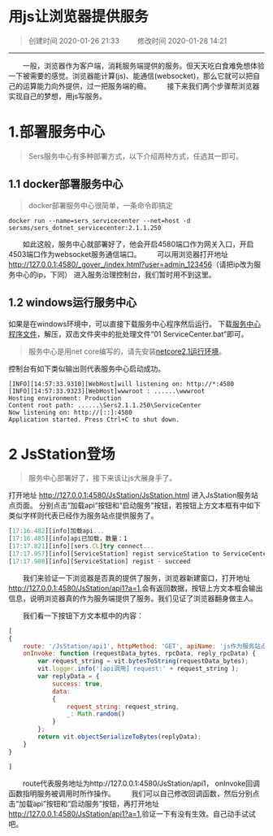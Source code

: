# 用js让浏览器提供服务
>创建时间 2020-01-26 21:33 &emsp;&emsp; 修改时间 2020-01-28 14:21

---


&emsp;&emsp;一般，浏览器作为客户端，消耗服务端提供的服务。但天天吃白食难免想体验一下被需要的感觉。浏览器能计算(js)、能通信(websocket)，那么它就可以把自己的运算能力向外提供，过一把服务端的瘾。
&emsp;&emsp;接下来我们两个步骤帮浏览器实现自己的梦想，用js写服务。


# 1.部署服务中心
>Sers服务中心有多种部署方式，以下介绍两种方式，任选其一即可。

## 1.1 docker部署服务中心
>docker部署服务中心很简单，一条命令即搞定

```shell
docker run --name=sers_servicecenter --net=host -d sersms/sers_dotnet_servicecenter:2.1.1.250
```

&emsp;&emsp;如此这般，服务中心就部署好了，他会开启4580端口作为网关入口，开启4503端口作为websocket服务通信端口。
&emsp;&emsp;可以用浏览器打开地址 <http://127.0.0.1:4580/_gover_/index.html?user=admin_123456>（请把ip改为服务中心的ip，下同） 进入服务治理控制台，我们暂时用不到这里。


## 1.2 windows运行服务中心
如果是在windows环境中，可以直接下载服务中心程序然后运行。
下载[服务中心程序文件](https://sersms.github.io/file/Sers/Sers2.1.1.250/SersPublish2.1.1.250.zip)，解压，双击文件夹中的批处理文件“01 ServiceCenter.bat”即可。
>服务中心是用net core编写的，请先安装[netcore2.1运行环境](https://sersms.github.io/?md/解析Sers微服务/0.1windows安装netcore2.1运行环境.md)。

控制台有如下类似输出则代表服务中心启动成功。
```
[INFO][14:57:33.9310][WebHost]will listening on: http://*:4580
[INFO][14:57:33.9323][WebHost]wwwroot : ......\wwwroot
Hosting environment: Production
Content root path: ......\Sers2.1.1.250\ServiceCenter
Now listening on: http://[::]:4580
Application started. Press Ctrl+C to shut down.
```


# 2 JsStation登场
>服务中心部署好了，接下来该让js大展身手了。

打开地址 <http://127.0.0.1:4580/JsStation/JsStation.html> 进入JsStation服务站点页面。
分别点击“加载api”按钮和“启动服务”按钮，若按钮上方文本框有中如下类似字样则代表已经作为服务站点提供服务了。

```javascript
[17:16.482][info]加载api...
[17:16.485][info]api已加载，数量：1
[17:17.821][info][sers.CL]try connect...
[17:17.957][info][ServiceStation] regist serviceStation to ServiceCenter...
[17:17.980][info][ServiceStation] regist - succeed
```
&emsp;&emsp;我们来验证一下浏览器是否真的提供了服务，浏览器新建窗口，打开地址 <http://127.0.0.1:4580/JsStation/api1?a=1>,会有返回数据，按钮上方文本框会输出信息，说明浏览器真的作为服务端提供了服务。我们见证了浏览器翻身做主人。
 
&emsp;&emsp;我们看一下按钮下方文本框中的内容：
```javascript
[
{
    route: '/JsStation/api1', httpMethod: 'GET', apiName: 'js作为服务站点',
    onInvoke: function (requestData_bytes, rpcData, reply_rpcData) {
        var request_string = vit.bytesToString(requestData_bytes);
        vit.logger.info('[api调用] request:' + request_string );
        var replyData = {
            success: true,
            data:
            {
                request_string: request_string,
                _: Math.random()
            }
        };
        return vit.objectSerializeToBytes(replyData);
    }
}

]

```
&emsp;&emsp;route代表服务地址为http://127.0.0.1:4580/JsStation/api1， onInvoke回调函数指明服务被调用时所作操作。
&emsp;&emsp;我们可以自己修改回调函数，然后分别点击“加载api”按钮和“启动服务”按钮，再打开地址 <http://127.0.0.1:4580/JsStation/api1?a=1>,验证一下有没有生效。自己动手试试吧。




